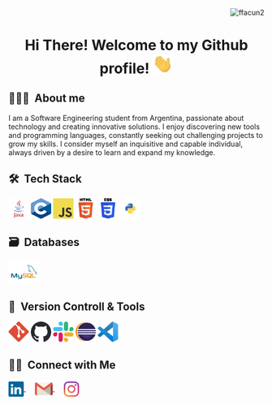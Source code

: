 <p align="right"> 
	<img src="https://komarev.com/ghpvc/?username=ffacun2&label=Profile%20views&color=0e75b6&style=flat" alt="ffacun2" /> 
</p>
<div align="center">
	<h1> Hi There! Welcome to my Github profile! <img src="https://github.com/ffacun2/ffacun2/blob/main/src/gif/hands.gif" width="40"/></h1> 
</div>

<div>
	<h2>👨🏻‍💻 &nbsp;About me</h2>
	<p>
		 I am a Software Engineering student from Argentina, passionate about technology and creating innovative solutions. I enjoy discovering new tools and programming languages, constantly seeking out challenging projects to grow my skills. I consider myself an inquisitive and capable individual, always driven by a desire to learn and expand my knowledge.
	</p>
</div>


<div>
<h2>🛠 &nbsp;Tech Stack</h2>
	
<p>
	<img src="https://github.com/ffacun2/ffacun2/blob/main/src/img/language/java.svg" alt="Java" width="40" height="40"/>
	<img src="https://github.com/ffacun2/ffacun2/blob/main/src/img/language/c.svg" alt="C" width="40" height="40"/>
	<img src="https://github.com/ffacun2/ffacun2/blob/main/src/img/language/javascript.svg" alt="JavaScript" width="40" height="40"/>
	<img src="https://github.com/ffacun2/ffacun2/blob/main/src/img/language/html.svg" alt="HTML5" width="40" height="40"/>
	<img src="https://github.com/ffacun2/ffacun2/blob/main/src/img/language/css.svg" alt="CSS3" width="40" height="40"/>
	<img src="https://github.com/ffacun2/ffacun2/blob/main/src/img/language/python.svg" alt="python" width="40" height="40"/>
</p>
</div>

<div>
<h2>🗃 &nbsp;Databases</h2>
	<p>
		<img src="https://github.com/ffacun2/ffacun2/blob/main/src/img/database/mysql.jpg" alt"MySQL" width="60"/>
	</p>
</div>

<div>	
	<h2>🧰 &nbsp;Version Controll & Tools </h2>
	<p>
		<img src="https://github.com/ffacun2/ffacun2/blob/main/src/img/tools/git.svg" alt="GIT" width="40" height="40" />
		<img src="https://github.com/ffacun2/ffacun2/blob/main/src/img/tools/github-light.svg" alt="GitHub" width="40" height="40" />
		<img src="https://github.com/ffacun2/ffacun2/blob/main/src/img/tools/slack.svg" alt="Slask" width="40" height="40" />
		<img src="https://github.com/ffacun2/ffacun2/blob/main/src/img/ide/eclipse.svg" alt="Eclipse" width="40" height="40" />
		<img src="https://github.com/ffacun2/ffacun2/blob/main/src/img/ide/vscode.svg" alt="Visual Studio Code" width="40" height="40" />
	</p>
</div>


<!-- REDES SOCIALES -->
<div>
	<h2>🤝🏻 &nbsp;Connect with Me</h2>
	<p>
	<a target="_blank" href="https://www.linkedin.com/in/facundocriado">
 		<img align="center" src="https://github.com/ffacun2/ffacun2/blob/main/src/img/social/linked-in-icon.svg" alt="facundocriado" height="30" width="30" />
	</a>
	&emsp;
	<a target="_blank" href="mailto:ffacucriado@gmail.com">
		<img align="center" alt="gmail" width="35px" src="https://github.com/ffacun2/ffacun2/blob/main/src/img/social/gmail-icon.svg" />
	</a>
	&emsp;
<!-- <a target="_blank" href="https://twitter.com/FacuuCriado">
	<img align="center" src="https://github.com/ffacun2/ffacun2/blob/main/src/img/social/twitter-icon.svg" alt="@FacuuCriado" height="30" width="30" />
</a>
&emsp; -->
	<a href="https://instagram.com/ffacucriado" target="blank">
		<img align="center" alt="ffacucriado | Instagram" width="30px" src="https://github.com/ffacun2/ffacun2/blob/main/src/img/social/instagram-icon.svg" />
	</a>
	</p>
</div>









<!--
**ffacun2/ffacun2** is a ✨ _special_ ✨ repository because its `README.md` (this file) appears on your GitHub profile.

Here are some ideas to get you started:

- 🔭 I’m currently working on ...
- 🌱 I’m currently learning ...
- 👯 I’m looking to collaborate on ...
- 🤔 I’m looking for help with ...
- 💬 Ask me about ...
- 📫 How to reach me: ...
- 😄 Pronouns: ...
- ⚡ Fun fact: ...
-->

